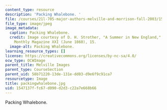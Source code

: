 ```yaml
---
content_type: resource
description: 'Packing Whalebone. '
file: /courses/21l-705-major-authors-melville-and-morrison-fall-2003/1547137ffc67d090d2d3c22a7e668b66_packingwhalebone.jpg
file_type: image/jpeg
image_metadata:
  caption: Packing Whalebone.
  credit: Image courtesy of D. H. Strother, "A Summer in New England," in Harper's
    Monthly Magazine XXI (June 1860), 15.
  image-alt: Packing Whalebone.
learning_resource_types: []
license: https://creativecommons.org/licenses/by-nc-sa/4.0/
ocw_type: OCWImage
parent_title: Melville Images
parent_type: CourseSection
parent_uid: 58b71220-13de-131e-dd03-d9e6f9c91ca7
resourcetype: Image
title: packingwhalebone.jpg
uid: 1547137f-fc67-d090-d2d3-c22a7e668b66
---
```

Packing Whalebone. 